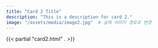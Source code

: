```yaml
---
title: "Card 2 Title"
description: "This is a description for card 2."
image: "/assets/media/image2.jpg"  # 실제 이미지 경로로 변경
---
```


{{< partial "card2.html" . >}}
